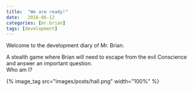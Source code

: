 ```yaml
---
title:  "We are ready!"
date:   2016-06-12
categories: [mr.brian]
tags: [development]
---
```

Welcome to the development diary of Mr. Brian.

A stealth game where Brian will need to escape from the evil Conscience and answer an important question.  
Who am I?

{% image_tag src="images/posts/hall.png" width="100%" %}